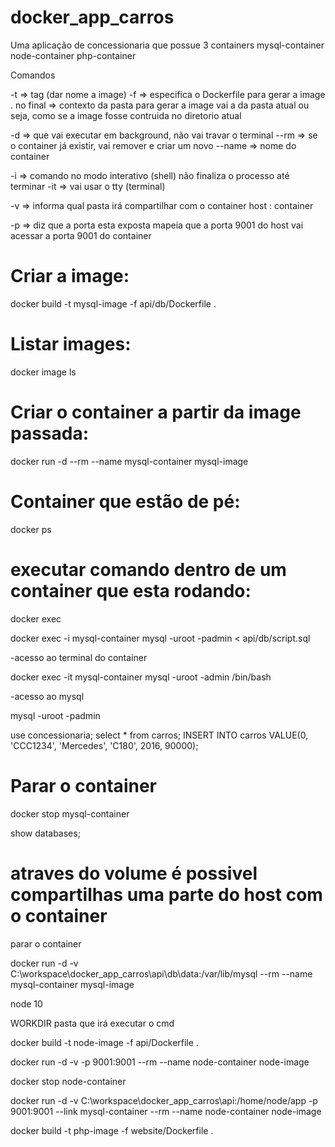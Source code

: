 # docker_app_carros

Uma aplicação de concessionaria que possue 3 containers 
mysql-container
node-container
php-container

Comandos

-t => tag (dar nome a image)
-f => especifica o Dockerfile para gerar a image
. no final => contexto da pasta para gerar a image vai a da pasta atual
	ou seja, como se a image fosse contruida no diretorio atual

-d => que vai executar em background, não vai travar o terminal
--rm => se o container já existir, vai remover e criar um novo
--name => nome do container

-i => comando no modo interativo (shell) não finaliza o processo até terminar
-it => vai usar o tty (terminal)

-v => informa qual pasta irá compartilhar com o container host : container

-p => diz que a porta esta exposta mapeia que a porta 9001 do host vai acessar a porta 9001 do container

# Criar a image:

docker build -t mysql-image -f api/db/Dockerfile .


# Listar images:

docker image ls


# Criar o container a partir da image passada:

docker run -d --rm --name mysql-container mysql-image


# Container que estão de pé:

docker ps


# executar comando dentro de um container que esta rodando:

docker exec

docker exec -i mysql-container mysql -uroot -padmin < api/db/script.sql


-acesso ao terminal do container

docker exec -it mysql-container mysql -uroot -admin /bin/bash

-acesso ao mysql 

mysql -uroot -padmin

use concessionaria;
select * from carros;
INSERT INTO carros VALUE(0, 'CCC1234', 'Mercedes', 'C180', 2016, 90000);


# Parar o container
docker stop mysql-container

show databases;



# atraves do volume é possivel compartilhas uma parte do host com o container

parar o container

docker run -d -v C:\workspace\docker_app_carros\api\db\data:/var/lib/mysql --rm --name mysql-container mysql-image

node 10


WORKDIR pasta que irá executar o cmd


docker build -t node-image -f api/Dockerfile .

docker run -d -v   -p 9001:9001 --rm --name node-container node-image

docker stop node-container

docker run -d -v C:\workspace\docker_app_carros\api:/home/node/app -p 9001:9001 --link mysql-container --rm --name node-container node-image

docker build -t php-image -f website/Dockerfile .


 


